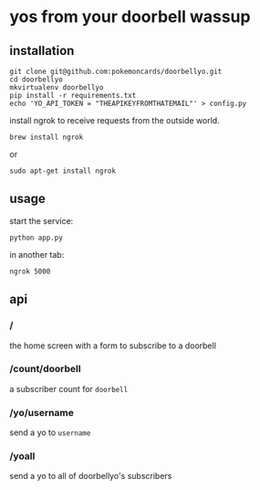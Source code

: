 # yos from your doorbell wassup

## installation

    git clone git@github.com:pokemoncards/doorbellyo.git
    cd doorbellyo
    mkvirtualenv doorbellyo
    pip install -r requirements.txt
    echo 'YO_API_TOKEN = "THEAPIKEYFROMTHATEMAIL"' > config.py

install ngrok to receive requests from the outside world.

    brew install ngrok

or

    sudo apt-get install ngrok

## usage
start the service:

    python app.py

in another tab:

    ngrok 5000

## api
### /
the home screen with a form to subscribe to a doorbell

### /count/doorbell
a subscriber count for `doorbell`

### /yo/username
send a yo to `username`

### /yoall
send a yo to all of doorbellyo's subscribers
